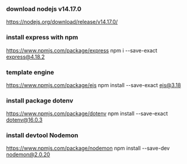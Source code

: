 ### download nodejs v14.17.0 
https://nodejs.org/download/release/v14.17.0/
### install express with npm 
https://www.npmjs.com/package/express
npm i --save-exact express@4.18.2 
### template engine 
https://www.npmjs.com/package/ejs 
npm install --save-exact ejs@3.18
### install package dotenv 
https://www.npmjs.com/package/dotenv
npm install --save-exact dotenv@16.0.3 
### install devtool Nodemon 
https://www.npmjs.com/package/nodemon 
npm install --save-dev nodemon@2.0.20 
